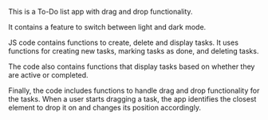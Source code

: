 This is a To-Do list app with drag and drop functionality.

It contains a feature to switch between light and dark mode. 

JS code contains functions to create, delete and display tasks. It uses functions for creating new tasks, marking tasks as done, and deleting tasks.

The code also contains functions that display tasks based on whether they are active or completed.

Finally, the code includes functions to handle drag and drop functionality for the tasks. When a user starts dragging a task, the app identifies the closest element to drop it on and changes its position accordingly.

